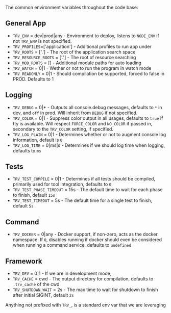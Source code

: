The common environment variables throughout the code base:

## General App
* `TRV_ENV` = dev|prod|any       - Environment to deploy, listens to `NODE_ENV` if not `TRV_ENV` is not specified.
* `TRV_PROFILES`=['application'] - Additional profiles to run app under
* `TRV_ROOTS` = ['.']            - The root of the application search space
* `TRV_RESOURCE_ROOTS` = ['.']   - The root of resource searching
* `TRV_MOD_ROOTS` = []           - Additional module paths for auto loading
* `TRV_WATCH` = 0|1              - Wether or not to run the program in watch mode
* `TRV_READONLY` = 0|1            - Should compilation be supported, forced to false in PROD.  Defaults to 1

## Logging 
* `TRV_DEBUG` = 0|*              - Outputs all console.debug messages, defaults to `*` in dev, and `off` in prod.  Will inherit from `DEBUG` if not specified.
* `TRV_COLOR` = 0|1              - Suppress color output in all usages, defaults to `true` if tty is available.  Will respect `FORCE_COLOR` and `NO_COLOR` if passed in, secondary to the `TRV_COLOR` setting, if specified.
* `TRV_LOG_PLAIN` = 0|1          - Determines whether or not to augment console log information, default is `0`
* `TRV_LOG_TIME` = 0|ms|s        - Determines if we should log time when logging, defaults to `ms` 

## Tests
* `TRV_TEST_COMPILE` = 0|1       - Determines if all tests should be compiled, primarily used for tool integration, defaults to `0`
* `TRV_TEST_PHASE_TIMEOUT` = 15s - The default time to wait for each phase to finish, default `15s`
* `TRV_TEST_TIMEOUT` = 5s        - The default time for a single test to finish, default `5s`

## Command
* `TRV_DOCKER` = 0|any           - Docker support, if non-zero, acts as the docker namespace.  If `0`, disables running if docker should even be considered when running a command service, defaults to `undefined`

## Framework
* `TRV_DEV` = 0|1                - If we are in development mode, 
* `TRV_CACHE` = cwd              - The output directory for compilation, defaults to `.trv_cache` of the cwd
* `TRV_SHUTDOWN_WAIT` = 2s       - The max time to wait for shutdown to finish after initial SIGINT, default `2s`

Anything not prefixed with `TRV_`, is a standard env var that we are leveraging